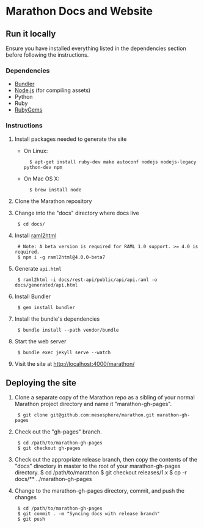 # Marathon Docs and Website

## Run it locally

Ensure you have installed everything listed in the dependencies section before
following the instructions.

### Dependencies

* [Bundler](http://bundler.io/)
* [Node.js](http://nodejs.org/) (for compiling assets)
* Python
* Ruby
* [RubyGems](https://rubygems.org/)

### Instructions

1. Install packages needed to generate the site

    * On Linux:

            $ apt-get install ruby-dev make autoconf nodejs nodejs-legacy python-dev npm

    * On Mac OS X:

            $ brew install node

2. Clone the Marathon repository

3. Change into the "docs" directory where docs live

        $ cd docs/
        
4. Install [raml2html](https://www.npmjs.com/package/raml2html)

        # Note: A beta version is required for RAML 1.0 support. >= 4.0 is required.
        $ npm i -g raml2html@4.0.0-beta7
        
5. Generate `api.html`

        $ raml2html -i docs/rest-api/public/api/api.raml -o docs/generated/api.html

6. Install Bundler

        $ gem install bundler

7. Install the bundle's dependencies

        $ bundle install --path vendor/bundle

8. Start the web server

        $ bundle exec jekyll serve --watch

9. Visit the site at
   [http://localhost:4000/marathon/](http://localhost:4000/marathon/)

## Deploying the site

1. Clone a separate copy of the Marathon repo as a sibling of your normal
   Marathon project directory and name it "marathon-gh-pages".

        $ git clone git@github.com:mesosphere/marathon.git marathon-gh-pages

2. Check out the "gh-pages" branch.

        $ cd /path/to/marathon-gh-pages
        $ git checkout gh-pages

3. Check out the appropriate release branch, then copy the contents of the "docs" directory in master to the root of your
   marathon-gh-pages directory.
        $ cd /path/to/marathon
        $ git checkout releases/1.x
        $ cp -r docs/** ../marathon-gh-pages

4. Change to the marathon-gh-pages directory, commit, and push the changes

        $ cd /path/to/marathon-gh-pages
        $ git commit . -m "Syncing docs with release branch"
        $ git push
